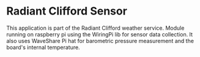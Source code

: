 # Radiant Clifford Sensor
This application is part of the Radiant Clifford weather service. 
Module running on raspberry pi using the WiringPi lib for sensor data collection. It also uses WaveShare Pi hat for barometric pressure measurement and the board's internal temperature.
